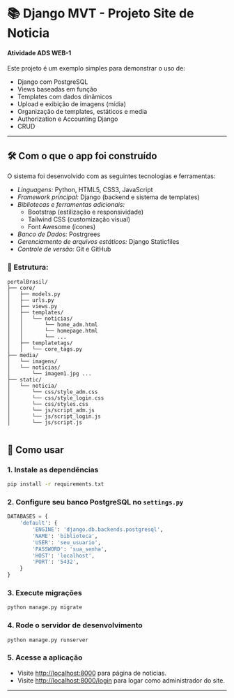 # 📚 Django MVT - Projeto Site de Noticia 
#### Atividade ADS WEB-1

Este projeto é um exemplo simples para demonstrar o uso de:

- Django com PostgreSQL
- Views baseadas em função
- Templates com dados dinâmicos
- Upload e exibição de imagens (mídia)
- Organização de templates, estáticos e media
- Authorization e Accounting Django
- CRUD

---
## 🛠 Com o que o app foi construído

O sistema foi desenvolvido com as seguintes tecnologias e ferramentas:

- *Linguagens:* Python, HTML5, CSS3, JavaScript
- *Framework principal:* Django (backend e sistema de templates)
- *Bibliotecas e ferramentas adicionais:*
  - Bootstrap (estilização e responsividade)
  - Tailwind CSS (customização visual)
  - Font Awesome (ícones)
- *Banco de Dados:* Postrgrees
- *Gerenciamento de arquivos estáticos:* Django Staticfiles
- *Controle de versão:* Git e GitHub


### 📁 Estrutura:

```
portalBrasil/
├── core/
│   ├── models.py
│   ├── urls.py
│   ├── views.py
│   ├── templates/
│   │   └── noticias/
│   │       └── home_adm.html
│   │       └── homepage.html
│   │       └── ...
│   ├── templatetags/
│   │   └── core_tags.py
├── media/
│   └── imagens/
│   └── noticias/
│       └── imagem1.jpg ...
├── static/
│   └── noticia/
│       └── css/style_adm.css
│       └── css/style_login.css
│       └── css/styles.css
│       └── js/script_adm.js
│       └── js/script_login.js
│       └── js/script.js


```

## 🚀 Como usar

### 1. Instale as dependências

```bash
pip install -r requirements.txt
```

### 2. Configure seu banco PostgreSQL no `settings.py`

```python
DATABASES = {
    'default': {
        'ENGINE': 'django.db.backends.postgresql',
        'NAME': 'biblioteca',
        'USER': 'seu_usuario',
        'PASSWORD': 'sua_senha',
        'HOST': 'localhost',
        'PORT': '5432',
    }
}
```

### 3. Execute migrações

```bash
python manage.py migrate
```

### 4. Rode o servidor de desenvolvimento

```bash
python manage.py runserver
```

### 5. Acesse a aplicação

- Visite [http://localhost:8000](http://localhost:8000) para página de noticias.
- Visite [http://localhost:8000/login](http://localhost:8000/login) para logar como administrador do site.


---

